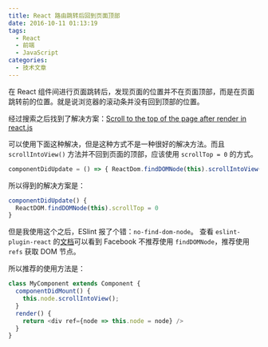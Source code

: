 ```yaml
---
title: React 路由跳转后回到页面顶部
date: 2016-10-11 01:13:19
tags: 
  - React
  - 前端
  - JavaScript
categories: 
  - 技术文章
---
```


在 React 组件间进行页面跳转后，发现页面的位置并不在页面顶部，而是在页面跳转前的位置。就是说浏览器的滚动条并没有回到顶部的位置。

经过搜索之后找到了解决方案：[Scroll to the top of the page after render in react.js](http://stackoverflow.com/questions/33188994/scroll-to-the-top-of-the-page-after-render-in-react-js)

可以使用下面这种解决，但是这种方式不是一种很好的解决方法。而且 `scrollIntoView()` 方法并不回到页面的顶部，应该使用 `scrollTop = 0` 的方式。

``` js
componentDidUpdate = () => { ReactDom.findDOMNode(this).scrollIntoView(); }
```

所以得到的解决方案是：

``` js
componentDidUpdate() {
  ReactDOM.findDOMNode(this).scrollTop = 0
}
```

<!--more-->

但是我使用这个之后，ESlint 报了个错：`no-find-dom-node`。
查看 `eslint-plugin-react` 的[文档](https://github.com/yannickcr/eslint-plugin-react/blob/master/docs/rules/no-find-dom-node.md)可以看到 Facebook 不推荐使用 `findDOMNode`，推荐使用 `refs` 获取 DOM 节点。

所以推荐的使用方法是：

``` js
class MyComponent extends Component {
  componentDidMount() {
    this.node.scrollIntoView();
  }
  render() {
    return <div ref={node => this.node = node} />
  }
}
```